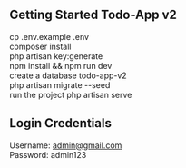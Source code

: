 ## Getting Started Todo-App v2

cp .env.example .env <br />
composer install <br />
php artisan key:generate <br />
npm install && npm run dev <br />
create a database todo-app-v2 <br />
php artisan migrate --seed <br />
run the project php artisan serve <br />

## Login Credentials

Username: admin@gmail.com <br />
Password: admin123
